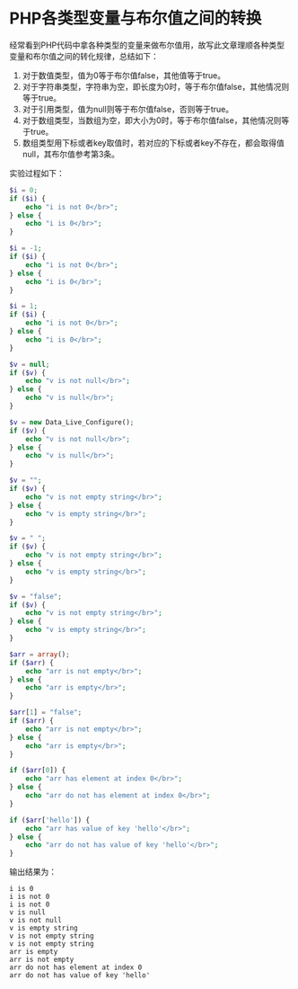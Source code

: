 # PHP各类型变量与布尔值之间的转换

经常看到PHP代码中拿各种类型的变量来做布尔值用，故写此文章理顺各种类型变量和布尔值之间的转化规律，总结如下：

1. 对于数值类型，值为0等于布尔值false，其他值等于true。
2. 对于字符串类型，字符串为空，即长度为0时，等于布尔值false，其他情况则等于true。
3. 对于引用类型，值为null则等于布尔值false，否则等于true。
4. 对于数组类型，当数组为空，即大小为0时，等于布尔值false，其他情况则等于true。
5. 数组类型用下标或者key取值时，若对应的下标或者key不存在，都会取得值null，其布尔值参考第3条。

实验过程如下：

```php
$i = 0;
if ($i) {
    echo "i is not 0</br>";
} else {
    echo "i is 0</br>";
}

$i = -1;
if ($i) {
    echo "i is not 0</br>";
} else {
    echo "i is 0</br>";
}

$i = 1;
if ($i) {
    echo "i is not 0</br>";
} else {
    echo "i is 0</br>";
}

$v = null;
if ($v) {
    echo "v is not null</br>";
} else {
    echo "v is null</br>";
}

$v = new Data_Live_Configure();
if ($v) {
    echo "v is not null</br>";
} else {
    echo "v is null</br>";
}

$v = "";
if ($v) {
    echo "v is not empty string</br>";
} else {
    echo "v is empty string</br>";
}

$v = " ";
if ($v) {
    echo "v is not empty string</br>";
} else {
    echo "v is empty string</br>";
}

$v = "false";
if ($v) {
    echo "v is not empty string</br>";
} else {
    echo "v is empty string</br>";
}

$arr = array();
if ($arr) {
    echo "arr is not empty</br>";
} else {
    echo "arr is empty</br>";
}

$arr[1] = "false";
if ($arr) {
    echo "arr is not empty</br>";
} else {
    echo "arr is empty</br>";
}

if ($arr[0]) {
    echo "arr has element at index 0</br>";
} else {
    echo "arr do not has element at index 0</br>";
}

if ($arr['hello']) {
    echo "arr has value of key 'hello'</br>";
} else {
    echo "arr do not has value of key 'hello'</br>";
}
```

输出结果为：

```markup
i is 0
i is not 0
i is not 0
v is null
v is not null
v is empty string
v is not empty string
v is not empty string
arr is empty
arr is not empty
arr do not has element at index 0
arr do not has value of key 'hello'
```

